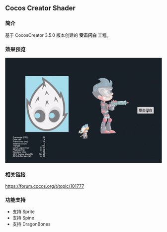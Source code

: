 ## Cocos Creator Shader

### 简介
基于 CocosCreator 3.5.0 版本创建的 **受击闪白** 工程。

### 效果预览
![image](../../../gif/202202/2022022404.gif)

### 相关链接
https://forum.cocos.org/t/topic/101777

### 功能支持
- 支持 Sprite    
- 支持 Spine
- 支持 DragonBones